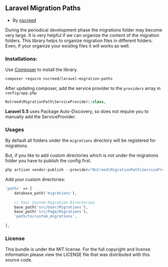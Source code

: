 ## Laravel Migration Paths
* By [nscreed](https://www.github.com/nscreed)

During the periodical development phase the migrations folder may become very large. 
It is very helpful if we can organize the content of the migration folders.
This library helps to organize migration files in different folders. 
Even, if your organize your existing files it will works as well.

### Installations:
Use [Composer](https://getcomposer.org/) to install the library.
```bash
composer require nscreed/laravel-migration-paths
```

After updating composer, add the service provider to the `providers` array in `config/app.php`
```php
NsCreed\MigrationPath\ServiceProvider::class,
```

**Laravel 5.5** uses Package Auto-Discovery, so does not require you to manually add the ServiceProvider.

### Usages
By default all folders under the `migrations` directory will be registered for migrations.

But, if you like to add custom directories which is not under the migrations folder 
you have to publish the config first.

```php
php artisan vendor:publish --provider="NsCreed\MigrationPath\ServiceProvider" --tag="config"
```

Add your custom directories:
```php
'paths' => [
    database_path('migrations'),
    
    // Your Custom Migration Directories
    base_path('src/User/Migrations'),
    base_path('src/Page/Migrations'),
    'path/to/custom_migrations',
    
],
```

### License
This bundle is under the MIT license. For the full copyright and license
information please view the LICENSE file that was distributed with this source code.
